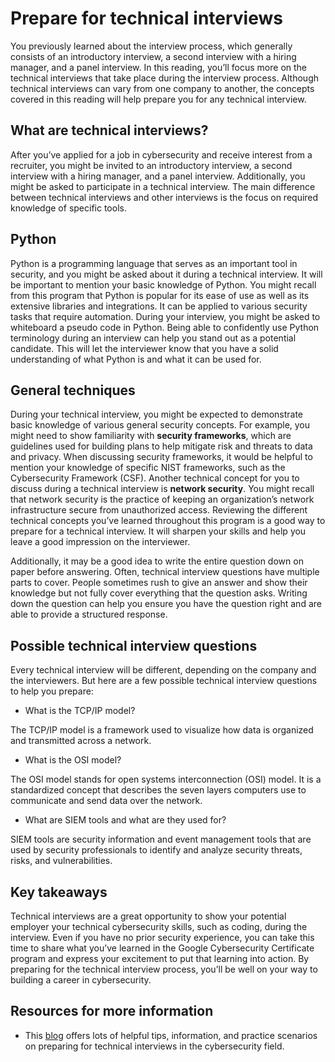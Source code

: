 # Prepare for technical interviews
You previously learned about the interview process, which generally consists of an introductory interview, a second interview with a hiring manager, and a panel interview. In this reading, you’ll focus more on the technical interviews that take place during the interview process. Although technical interviews can vary from one company to another, the concepts covered in this reading will help prepare you for any technical interview.

## What are technical interviews?
After you’ve applied for a job in cybersecurity and receive interest from a recruiter, you might be invited to an introductory interview, a second interview with a hiring manager, and a panel interview. Additionally, you might be asked to participate in a technical interview. The main difference between technical interviews and other interviews is the focus on required knowledge of specific tools.

## Python
Python is a programming language that serves as an important tool in security, and you might be asked about it during a technical interview. It will be important to mention your basic knowledge of Python. You might recall from this program that Python is popular for its ease of use as well as its extensive libraries and integrations. It can be applied to various security tasks that require automation. During your interview, you might be asked to whiteboard a pseudo code in Python. Being able to confidently use Python terminology during an interview can help you stand out as a potential candidate. This will let the interviewer know that you have a solid understanding of what Python is and what it can be used for.

## General techniques
During your technical interview, you might be expected to demonstrate basic knowledge of various general security concepts. For example, you might need to show familiarity with **security frameworks**, which are guidelines used for building plans to help mitigate risk and threats to data and privacy. When discussing security frameworks, it would be helpful to mention your knowledge of specific NIST frameworks, such as the Cybersecurity Framework (CSF). Another technical concept for you to discuss during a technical interview is **network security**. You might recall that network security is the practice of keeping an organization’s network infrastructure secure from unauthorized access. Reviewing the different technical concepts you’ve learned throughout this program is a good way to prepare for a technical interview. It will sharpen your skills and help you leave a good impression on the interviewer. 

Additionally, it may be a good idea to write the entire question down on paper before answering. Often, technical interview questions have multiple parts to cover. People sometimes rush to give an answer and show their knowledge but not fully cover everything that the question asks. Writing down the question can help you ensure you have the question right and are able to provide a structured response. 

## Possible technical interview questions
Every technical interview will be different, depending on the company and the interviewers. But here are a few possible technical interview questions to help you prepare: 

- What is the TCP/IP model? 

The TCP/IP model is a framework used to visualize how data is organized and transmitted across a network. 

- What is the OSI model?

The OSI model stands for open systems interconnection (OSI) model. It is a standardized concept that describes the seven layers computers use to communicate and send data over the network. 

- What are SIEM tools and what are they used for? 

SIEM tools are security information and event management tools that are used by security professionals to identify and analyze security threats, risks, and vulnerabilities. 

## Key takeaways
Technical interviews are a great opportunity to show your potential employer your technical cybersecurity skills, such as coding, during the interview. Even if you have no prior security experience, you can take this time to share what you’ve learned in the Google Cybersecurity Certificate program and express your excitement to put that learning into action. By preparing for the technical interview process, you’ll be well on your way to building a career in cybersecurity.

## Resources for more information
- This [blog](https://allthingspwned.com/) offers lots of helpful tips, information, and practice scenarios on preparing for technical interviews in the cybersecurity field.
